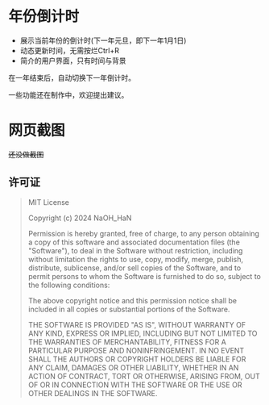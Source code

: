 # 年份倒计时
- 展示当前年份的倒计时(下一年元旦，即下一年1月1日)
- 动态更新时间，无需按烂Ctrl+R
- 简介的用户界面，只有时间与背景

在一年结束后，自动切换下一年倒计时。

一些功能还在制作中，欢迎提出建议。

# 网页截图
~~还没做截图~~

## 许可证
>MIT License
>
>Copyright (c) 2024 NaOH_HaN
>
>Permission is hereby granted, free of charge, to any person obtaining a copy
>of this software and associated documentation files (the "Software"), to deal
>in the Software without restriction, including without limitation the rights
>to use, copy, modify, merge, publish, distribute, sublicense, and/or sell
>copies of the Software, and to permit persons to whom the Software is
>furnished to do so, subject to the following conditions:
>
>The above copyright notice and this permission notice shall be included in all
>copies or substantial portions of the Software.
>
>THE SOFTWARE IS PROVIDED "AS IS", WITHOUT WARRANTY OF ANY KIND, EXPRESS OR
>IMPLIED, INCLUDING BUT NOT LIMITED TO THE WARRANTIES OF MERCHANTABILITY,
>FITNESS FOR A PARTICULAR PURPOSE AND NONINFRINGEMENT. IN NO EVENT SHALL THE
>AUTHORS OR COPYRIGHT HOLDERS BE LIABLE FOR ANY CLAIM, DAMAGES OR OTHER
>LIABILITY, WHETHER IN AN ACTION OF CONTRACT, TORT OR OTHERWISE, ARISING FROM,
>OUT OF OR IN CONNECTION WITH THE SOFTWARE OR THE USE OR OTHER DEALINGS IN THE
>SOFTWARE.
